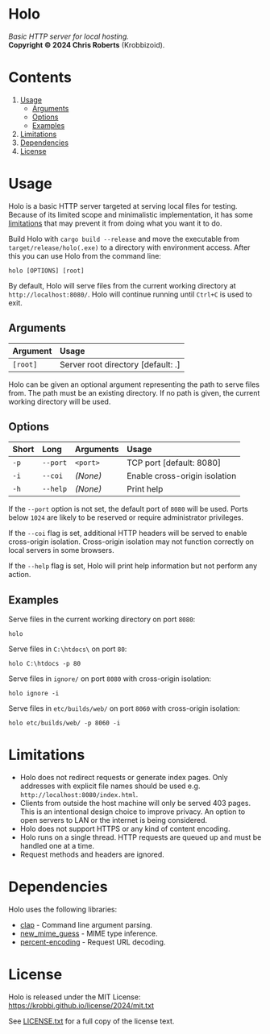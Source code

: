 # Holo
_Basic HTTP server for local hosting._  
__Copyright &copy; 2024 Chris Roberts__ (Krobbizoid).

# Contents
1. [Usage](#usage)
   * [Arguments](#arguments)
   * [Options](#options)
   * [Examples](#examples)
2. [Limitations](#limitations)
3. [Dependencies](#dependencies)
4. [License](#license)

# Usage
Holo is a basic HTTP server targeted at serving local files for testing.
Because of its limited scope and minimalistic implementation, it has some
[limitations](#limitations) that may prevent it from doing what you want it to
do.

Build Holo with `cargo build --release` and move the executable from
`target/release/holo(.exe)` to a directory with environment access. After this
you can use Holo from the command line:
```shell
holo [OPTIONS] [root]
```

By default, Holo will serve files from the current working directory at
`http://localhost:8080/`. Holo will continue running until `Ctrl+C` is used to
exit.

## Arguments
| Argument | Usage                              |
| :------- | :--------------------------------- |
| `[root]` | Server root directory [default: .] |

Holo can be given an optional argument representing the path to serve files
from. The path must be an existing directory. If no path is given, the current
working directory will be used.

## Options
| Short | Long        | Arguments | Usage                         |
| :---- | :---------- | :-------- | :---------------------------- |
| `-p`  | `--port`    | `<port>`  | TCP port [default: 8080]      |
| `-i`  | `--coi`     | _(None)_  | Enable cross-origin isolation |
| `-h`  | `--help`    | _(None)_  | Print help                    |

If the `--port` option is not set, the default port of `8080` will be used.
Ports below `1024` are likely to be reserved or require administrator
privileges.

If the `--coi` flag is set, additional HTTP headers will be served to enable
cross-origin isolation. Cross-origin isolation may not function correctly on
local servers in some browsers.

If the `--help` flag is set, Holo will print help information but not perform
any action.

## Examples
Serve files in the current working directory on port `8080`:
```shell
holo
```

Serve files in `C:\htdocs\` on port `80`:
```shell
holo C:\htdocs -p 80
```

Serve files in `ignore/` on port `8080` with cross-origin isolation:
```shell
holo ignore -i
```

Serve files in `etc/builds/web/` on port `8060` with cross-origin isolation:
```shell
holo etc/builds/web/ -p 8060 -i
```

# Limitations
* Holo does not redirect requests or generate index pages. Only addresses with
explicit file names should be used e.g. `http://localhost:8080/index.html`.
* Clients from outside the host machine will only be served 403 pages. This is
an intentional design choice to improve privacy. An option to open servers to
LAN or the internet is being considered.
* Holo does not support HTTPS or any kind of content encoding.
* Holo runs on a single thread. HTTP requests are queued up and must be handled
one at a time.
* Request methods and headers are ignored.

# Dependencies
Holo uses the following libraries:
* [clap](https://crates.io/crates/clap) - Command line argument parsing.
* [new_mime_guess](https://crates.io/crates/new_mime_guess) - MIME type
inference.
* [percent-encoding](https://crates.io/crates/percent-encoding) - Request URL
decoding.

# License
Holo is released under the MIT License:  
https://krobbi.github.io/license/2024/mit.txt

See [LICENSE.txt](/LICENSE.txt) for a full copy of the license text.
